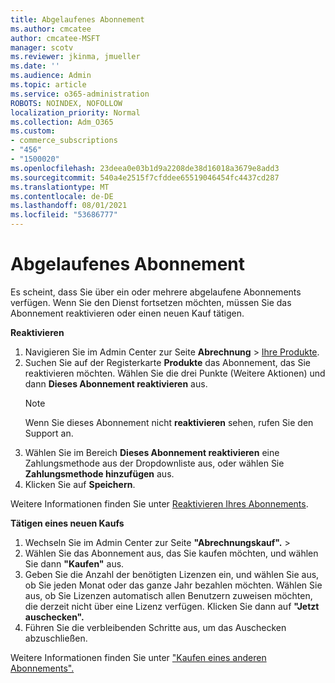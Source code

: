 ```yaml
---
title: Abgelaufenes Abonnement
ms.author: cmcatee
author: cmcatee-MSFT
manager: scotv
ms.reviewer: jkinma, jmueller
ms.date: ''
ms.audience: Admin
ms.topic: article
ms.service: o365-administration
ROBOTS: NOINDEX, NOFOLLOW
localization_priority: Normal
ms.collection: Adm_O365
ms.custom:
- commerce_subscriptions
- "456"
- "1500020"
ms.openlocfilehash: 23deea0e03b1d9a2208de38d16018a3679e8add3
ms.sourcegitcommit: 540a4e2515f7cfddee65519046454fc4437cd287
ms.translationtype: MT
ms.contentlocale: de-DE
ms.lasthandoff: 08/01/2021
ms.locfileid: "53686777"
---
```

# <a name="expired-subscription"></a>Abgelaufenes Abonnement

Es scheint, dass Sie über ein oder mehrere abgelaufene Abonnements verfügen. Wenn Sie den Dienst fortsetzen möchten, müssen Sie das Abonnement reaktivieren oder einen neuen Kauf tätigen.
  
**Reaktivieren**
  
1. Navigieren Sie im Admin Center zur Seite **Abrechnung** \> [Ihre Produkte](https://go.microsoft.com/fwlink/p/?linkid=842054).
2. Suchen Sie auf der Registerkarte **Produkte** das Abonnement, das Sie reaktivieren möchten. Wählen Sie die drei Punkte (Weitere Aktionen) und dann **Dieses Abonnement reaktivieren** aus.
    > [!NOTE]
    > Wenn Sie dieses Abonnement nicht **reaktivieren** sehen, rufen Sie den Support an.
3. Wählen Sie im Bereich **Dieses Abonnement reaktivieren** eine Zahlungsmethode aus der Dropdownliste aus, oder wählen Sie **Zahlungsmethode hinzufügen** aus.
4. Klicken Sie auf **Speichern**.

Weitere Informationen finden Sie unter [Reaktivieren Ihres Abonnements](/microsoft-365/commerce/subscriptions/reactivate-your-subscription).

**Tätigen eines neuen Kaufs**
  
1. Wechseln Sie im Admin Center zur Seite **"Abrechnungskauf".** \> [](https://go.microsoft.com/fwlink/p/?linkid=868433)
2. Wählen Sie das Abonnement aus, das Sie kaufen möchten, und wählen Sie dann **"Kaufen"** aus.
3. Geben Sie die Anzahl der benötigten Lizenzen ein, und wählen Sie aus, ob Sie jeden Monat oder das ganze Jahr bezahlen möchten. Wählen Sie aus, ob Sie Lizenzen automatisch allen Benutzern zuweisen möchten, die derzeit nicht über eine Lizenz verfügen. Klicken Sie dann auf **"Jetzt auschecken".**
4. Führen Sie die verbleibenden Schritte aus, um das Auschecken abzuschließen.

Weitere Informationen finden Sie unter ["Kaufen eines anderen Abonnements".](/microsoft-365/commerce/buy-another-subscription)